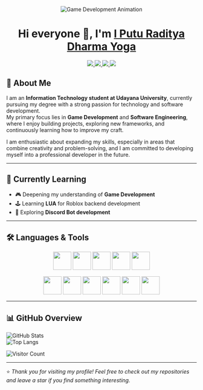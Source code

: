 <p align="center">
  <img src="https://mir-s3-cdn-cf.behance.net/project_modules/max_1200/1ac2f265838927.5b0279a2217bf.gif" alt="Game Development Animation" />
</p>

<h1 align="center">
  Hi everyone 👋, I'm <a href="https://github.com/iprdy">I Putu Raditya Dharma Yoga</a>
</h1>

<p align="center">
  <a href="mailto:iprdy.real@gmail.com">
    <img src="https://skillicons.dev/icons?i=gmail" />
  </a>
  <a href="https://linkedin.com/in/iprdy">
    <img src="https://skillicons.dev/icons?i=linkedin" />
  </a>
  <a href="https://github.com/iprdy">
    <img src="https://skillicons.dev/icons?i=instagram" />
  </a>
  <a href="https://discord.gg/HZf97NPRyy">
    <img src="https://skillicons.dev/icons?i=discord" />
  </a>
</p>


## 📖 About Me
I am an **Information Technology student at Udayana University**, currently pursuing my degree with a strong passion for technology and software development.  
My primary focus lies in **Game Development** and **Software Engineering**, where I enjoy building projects, exploring new frameworks, and continuously learning how to improve my craft.  

I am enthusiastic about expanding my skills, especially in areas that combine creativity and problem-solving, and I am committed to developing myself into a professional developer in the future.  

---

## 🌱 Currently Learning
- 🎮 Deepening my understanding of **Game Development**  
- 🕹️ Learning **LUA** for Roblox backend development  
- 🤖 Exploring **Discord Bot development**  

---

## 🛠️ Languages & Tools
<p align="center">
  <!-- Core -->
  <img src="https://cdn.jsdelivr.net/gh/devicons/devicon/icons/c/c-original.svg" width="48" height="48"/>
  <img src="https://cdn.jsdelivr.net/gh/devicons/devicon/icons/cplusplus/cplusplus-original.svg" width="48" height="48"/>
  <img src="https://cdn.jsdelivr.net/gh/devicons/devicon/icons/java/java-original.svg" width="48" height="48"/>
  <img src="https://cdn.jsdelivr.net/gh/devicons/devicon/icons/javascript/javascript-original.svg" width="48" height="48"/>
  <img src="https://cdn.jsdelivr.net/gh/devicons/devicon/icons/lua/lua-original.svg" width="48" height="48"/>
</p>

<p align="center">
  <!-- Framework & Tools -->
  <img src="https://cdn.jsdelivr.net/gh/devicons/devicon/icons/nodejs/nodejs-original.svg" width="48" height="48"/>
  <img src="https://cdn.jsdelivr.net/gh/devicons/devicon/icons/react/react-original.svg" width="48" height="48"/>
  <img src="https://cdn.jsdelivr.net/gh/devicons/devicon/icons/html5/html5-original.svg" width="48" height="48"/>
  <img src="https://cdn.jsdelivr.net/gh/devicons/devicon/icons/css3/css3-original.svg" width="48" height="48"/>
  <img src="https://cdn.jsdelivr.net/gh/devicons/devicon/icons/git/git-original.svg" width="48" height="48"/>
  <img src="https://cdn.jsdelivr.net/gh/devicons/devicon/icons/vscode/vscode-original.svg" width="48" height="48"/>
</p>

---

## 📊 GitHub Overview
![GitHub Stats](https://github-readme-stats.vercel.app/api?username=iprdy&show_icons=true&theme=tokyonight)  
![Top Langs](https://github-readme-stats.vercel.app/api/top-langs/?username=iprdy&layout=compact&theme=tokyonight)  

![Visitor Count](https://komarev.com/ghpvc/?username=iprdy&style=flat-square&color=blue)  

---
⭐ *Thank you for visiting my profile! Feel free to check out my repositories and leave a star if you find something interesting.*  
